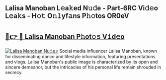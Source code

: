 ## Lalisa Manoban L𝚎a𝚔ed N𝚞𝚍e - Part-6RC Vi𝚍𝚎o L𝚎a𝚔s - H𝚘𝚝 O𝚗𝚕yf𝚊ns P𝚑𝚘tos OR0eV

# <h2><a href="http://kfa8hn.oniu.top/?m=Lalisa+Manoban">🔗👉 🔴 Lalisa Manoban P𝚑ot𝚘𝚜 V𝚒d𝚎o</a></h2>

[![Lalisa Manoban Nu𝚍e𝚜](https://i.imgur.com/0qMVB7G.gif)](http://kfa8hn.oniu.top/?m=Lalisa+Manoban)
Social media influencer Lalisa Manoban, known for disseminating dance and lifestyle information, featuring presentations and vlogs. Lalisa Manoban's public image is characterized by its open and sincere demeanor, but the intricacies of his personal life remain shrouded in secrecy.  
